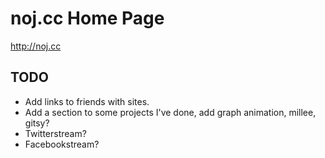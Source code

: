 noj.cc Home Page
=================

http://noj.cc


## TODO
* Add links to friends with sites.
* Add a section to some projects I've done, add graph animation, millee, gitsy?
* Twitterstream?
* Facebookstream?
